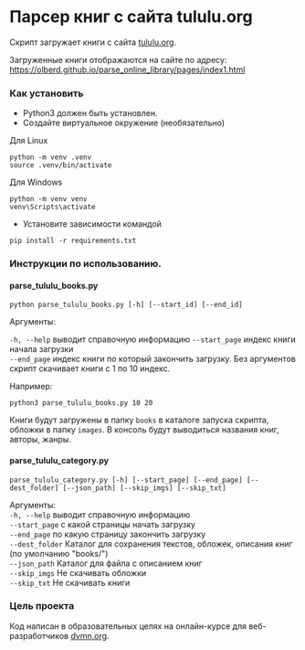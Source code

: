 # Парсер книг с сайта tululu.org  

Скрипт загружает книги с сайта [tululu.org](https://tululu.org/). 

Загруженные книги отображаются на сайте по адресу: 
https://olberd.github.io/parse_online_library/pages/index1.html

### Как установить  

- Python3 должен быть установлен.
- Создайте виртуальное окружение (необязательно)

Для Linux
```
python -m venv .venv
source .venv/bin/activate
```
Для Windows
```
python -m venv venv
venv\Scripts\activate
```
- Установите зависимости командой 
```
pip install -r requirements.txt
```

### Инструкции по использованию.
#### parse_tululu_books.py
```
python parse_tululu_books.py [-h] [--start_id] [--end_id]
```
Аргументы:

`-h, --help` выводит справочную информацию
`--start_page` индекс книги начала загрузки  
`--end_page` индекс книги по который закончить загрузку.
Без аргументов скрипт скачивает книги с 1 по 10 индекс.


Например:
```
python3 parse_tululu_books.py 10 20
```
Книги будут загружены в папку `books` в каталоге запуска скрипта, обложки в папку `images`.
В консоль будут выводиться названия книг, авторы, жанры.

#### parse_tululu_category.py

```
parse_tululu_category.py [-h] [--start_page] [--end_page] [--dest_folder] [--json_path] [--skip_imgs] [--skip_txt]
```
Аргументы:  
`-h, --help` выводит справочную информацию  
`--start_page` с какой страницы начать загрузку  
`--end_page` по какую страницу закончить загрузку  
`--dest_folder` Каталог для сохранения текстов, обложек, описания книг (по умолчанию "books/")   
`--json_path` Каталог для файла с описанием книг  
`--skip_imgs` Не скачивать обложки  
`--skip_txt` Не скачивать книги

### Цель проекта

Код написан в образовательных целях на онлайн-курсе для веб-разработчиков [dvmn.org](https://dvmn.org/).